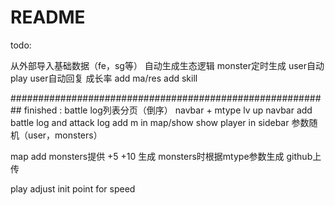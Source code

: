 # README

todo:


从外部导入基础数据（fe，sg等）
自动生成生态逻辑
  monster定时生成
  user自动play
  user自动回复
成长率
add ma/res
add skill



##########################################################
finished :
battle log列表分页（倒序）
navbar + mtype
lv up
navbar
add battle log and attack log
add m in map/show 
show player in sidebar
参数随机（user，monsters）

map add monsters提供 +5 +10
生成 monsters时根据mtype参数生成
github上传

play
adjust init point for speed


